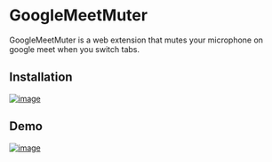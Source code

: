 # GoogleMeetMuter

GoogleMeetMuter is a web extension that mutes your microphone on google meet when you switch tabs.


## Installation

[![image](https://user-images.githubusercontent.com/60603110/141964928-73c99499-c92b-4b34-a599-77227aecc50b.png)](https://addons.mozilla.org/en-US/firefox/addon/googlemeetmuter/)

## Demo

[![image](https://user-images.githubusercontent.com/60603110/141955140-c59de58d-60cc-4239-aa6b-52d94c3f1de3.png)](https://youtu.be/7XAgt-KFMPc)
